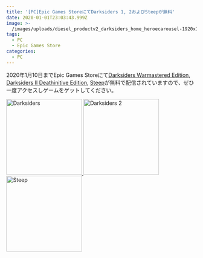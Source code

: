 ```yaml
---
title: '[PC]Epic Games StoreにてDarksiders 1, 2およびSteepが無料'
date: 2020-01-01T23:03:43.999Z
image: >-
  /images/uploads/diesel_productv2_darksiders_home_heroecarousel-1920x1080-33c0176573f7d7248a1784009ed22bf7566feb72.jpg
tags:
  - PC
  - Epic Games Store
categories:
  - PC
---
```

2020年1月10日までEpic Games Storeにて[Darksiders Warmastered Edition](https://www.epicgames.com/store/en-US/product/darksiders/home), [Darksiders II Deathinitive Edition](https://www.epicgames.com/store/en-US/product/darksiders2/home), [Steep](https://www.epicgames.com/store/en-US/product/steep/home)が無料で配信されていますので、ぜひ一度アクセスしゲームをゲットしてください。

<!--more-->
<a href="https://www.epicgames.com/store/en-US/product/steep/home">
<img src="https://cdn2.unrealengine.com/Diesel%2Fproductv2%2Fdarksiders%2Fhome%2FHeroeCarousel-1920x1080-33c0176573f7d7248a1784009ed22bf7566feb72.jpg" alt="Darksiders" width=200>
</a>

<a href="https://www.epicgames.com/store/en-US/product/darksiders2/home">
<img src="https://cdn2.unrealengine.com/Diesel%2Fproductv2%2Fdarksiders2%2FHeroeCarousel-1920x1080-4b35ad2fd3333f1f8cde1482cee5ff2a6ca9f544.jpg" alt="Darksiders 2" width=200>
</a>

<a href="https://www.epicgames.com/store/en-US/product/steep/home">
<img src="https://cdn2.unrealengine.com/Diesel%2Fproductv2%2Fsteep%2Fhome%2FKEY_ART_LOGO_3840x2160-3840x2160-06904d279c608d6a87f80c5de3154272073831aa.jpg" alt="Steep" width=200>
</a>
